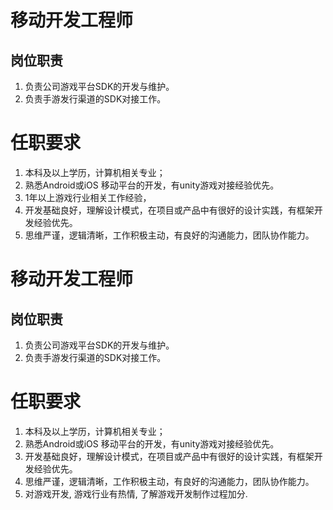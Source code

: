 # 移动开发工程师

## 岗位职责

1. 负责公司游戏平台SDK的开发与维护。
2. 负责手游发行渠道的SDK对接工作。

# 任职要求

1. 本科及以上学历，计算机相关专业；
2. 熟悉Android或iOS 移动平台的开发，有unity游戏对接经验优先。
3. 1年以上游戏行业相关工作经验，
4. 开发基础良好，理解设计模式，在项目或产品中有很好的设计实践，有框架开发经验优先。
5. 思维严谨，逻辑清晰，工作积极主动，有良好的沟通能力，团队协作能力。

# 移动开发工程师

## 岗位职责

1. 负责公司游戏平台SDK的开发与维护。
2. 负责手游发行渠道的SDK对接工作。

# 任职要求

1. 本科及以上学历，计算机相关专业；
2. 熟悉Android或iOS 移动平台的开发，有unity游戏对接经验优先。
3. 开发基础良好，理解设计模式，在项目或产品中有很好的设计实践，有框架开发经验优先。
4. 思维严谨，逻辑清晰，工作积极主动，有良好的沟通能力，团队协作能力。
5. 对游戏开发, 游戏行业有热情, 了解游戏开发制作过程加分.